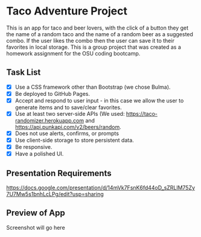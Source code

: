 # Taco Adventure Project

This is an app for taco and beer lovers, with the click of a button they get the name of a random taco and the name of a random beer as a suggested combo. If the user likes the combo then the user can save it to their favorites in local storage. This is a group project that was created as a homework assignment for the OSU coding bootcamp. 

## Task List
- [x] Use a CSS framework other than Bootstrap (we chose Bulma).
- [x] Be deployed to GitHub Pages.
- [x] Accept and respond to user input - in this case we allow the user to generate items and to save/clear favorites.
- [x] Use at least two server-side APIs (We used: https://taco-randomizer.herokuapp.com and https://api.punkapi.com/v2/beers/random.
- [x] Does not use alerts, confirms, or prompts
- [x] Use client-side storage to store persistent data.
- [x] Be responsive.
- [x] Have a polished UI.

## Presentation Requirements
https://docs.google.com/presentation/d/14mVk7FsnK6fd44oD_sZRLlM75Zy7U7Mw5s1bnhLcLPg/edit?usp=sharing

## Preview of App

Screenshot will go here
